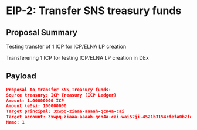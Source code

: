 # EIP-2: Transfer SNS treasury funds

## Proposal Summary

Testing transfer of 1 ICP for ICP/ELNA LP creation

Transferering 1 ICP for testing ICP/ELNA LP creation in DEx

## Payload

```json
Proposal to transfer SNS Treasury funds:
Source treasury: ICP Treasury (ICP Ledger)
Amount: 1.00000000 ICP
Amount (e8s): 100000000
Target principal: 3xwpq-ziaaa-aaaah-qcn4a-cai
Target account: 3xwpq-ziaaa-aaaah-qcn4a-cai-wai52ji.4521b3154cfefa0b2fd30f03e4ed47da0b8302fecb703f14f01710b06519525d
Memo: 1
```
